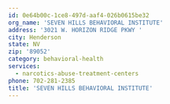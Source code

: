 ```yaml
---
id: 0e64b00c-1ce8-497d-aaf4-026b0615be32
org_name: 'SEVEN HILLS BEHAVIORAL INSTITUTE'
address: '3021 W. HORIZON RIDGE PKWY '
city: Henderson
state: NV
zip: '89052'
category: behavioral-health
services:
  - narcotics-abuse-treatment-centers
phone: 702-281-2385
title: 'SEVEN HILLS BEHAVIORAL INSTITUTE'
---
```

